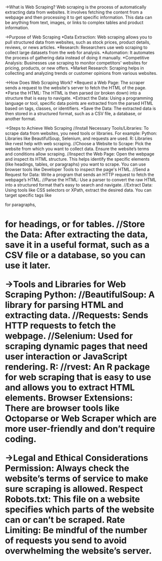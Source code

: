 ->What is Web Scraping?
Web scraping is the process of automatically extracting data from websites. It involves fetching the content from a webpage and then processing it to get specific information. This data can be anything from text, images, or links to complex tables and product information.

->Purpose of Web Scraping
*Data Extraction: Web scraping allows you to pull structured data from websites, such as stock prices, product details, reviews, or news articles.
*Research: Researchers use web scraping to collect large datasets from the web for analysis.
*Automation: It automates the process of gathering data instead of doing it manually.
*Competitive Analysis: Businesses use scraping to monitor competitors' websites for pricing, products, or new offers.
*Market Research: Scraping helps in collecting and analyzing trends or customer opinions from various websites.

->How Does Web Scraping Work?
*Request a Web Page: The scraper sends a request to the website's server to fetch the HTML of the page.
*Parse the HTML: The HTML is then parsed (or broken down) into a structure that is easy to navigate.
*Extract the Data: Using a programming language or tool, specific data points are extracted from the parsed HTML based on tags, classes, or identifiers.
*Save the Data: The extracted data is then stored in a structured format, such as a CSV file, a database, or another format.

->Steps to Achieve Web Scraping
//Install Necessary Tools/Libraries: To scrape data from websites, you need tools or libraries. For example:
Python: Libraries like BeautifulSoup, Selenium, and requests are used.
R: Libraries like rvest help with web scraping.
//Choose a Website to Scrape: Pick the website from which you want to collect data. Ensure the website’s terms and conditions allow scraping.
//Inspect the Web Page: Open the webpage and inspect its HTML structure. This helps identify the specific elements (like headings, tables, or paragraphs) you want to scrape. You can use browser tools like Developer Tools to inspect the page's HTML.
//Send a Request for Data: Write a program that sends an HTTP request to fetch the webpage’s HTML.
//Parse the HTML: Use a parser to convert the raw HTML into a structured format that’s easy to search and navigate.
//Extract Data: Using tools like CSS selectors or XPath, extract the desired data. You can target specific tags like <p> for paragraphs, <h1> for headings, or <table> for tables.
//Store the Data: After extracting the data, save it in a useful format, such as a CSV file or a database, so you can use it later.

->Tools and Libraries for Web Scraping
Python:
//BeautifulSoup: A library for parsing HTML and extracting data.
//Requests: Sends HTTP requests to fetch the webpage.
//Selenium: Used for scraping dynamic pages that need user interaction or JavaScript rendering.
R:
//rvest: An R package for web scraping that is easy to use and allows you to extract HTML elements.
Browser Extensions: There are browser tools like Octoparse or Web Scraper which are more user-friendly and don’t require coding.

->Legal and Ethical Considerations
Permission: Always check the website’s terms of service to make sure scraping is allowed.
Respect Robots.txt: This file on a website specifies which parts of the website can or can’t be scraped.
Rate Limiting: Be mindful of the number of requests you send to avoid overwhelming the website’s server.
